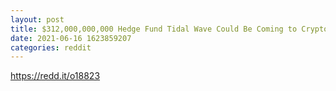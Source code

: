 ```yaml
--- 
layout: post 
title: $312,000,000,000 Hedge Fund Tidal Wave Could Be Coming to Crypto 
date: 2021-06-16 1623859207 
categories: reddit 
--- 
```

https://redd.it/o18823